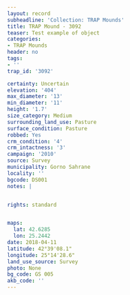```yaml
---
layout: record
subheadline: 'Collection: TRAP Mounds'
title: TRAP Mound - 3092
teaser: Test example of object
categories:
- TRAP Mounds
header: no
tags:
- ''
trap_id: '3092'

certainty: Uncertain
elevation: '404'
max_diameter: '13'
min_diameter: '11'
height: '1.7'
size_category: Medium
surrounding_land_use: Pasture
surface_condition: Pasture
robbed: Yes
crm_condition: '4'
crm_intactness: '3'
campaign: '2010'
source: Survey
municipality: Gorno Sahrane
locality: ''
bgcode: DS001
notes: |


rights: standard


maps:
  lat: 42.6285
  lon: 25.2442
date: 2018-04-11
latitude: 42°39'08.1"
longitude: 25°14'28.6"
land_use_source: Survey
photo: None
bg_code: GS 005
akb_code: ''
---
```

